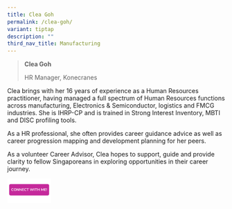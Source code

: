 ```yaml
---
title: Clea Goh
permalink: /clea-goh/
variant: tiptap
description: ""
third_nav_title: Manufacturing
---
```

<blockquote>
<p><strong>Clea Goh</strong>
</p>
<p>HR Manager, Konecranes</p>
<p></p>
</blockquote>
<p>Clea brings with her 16 years of experience as a Human Resources practitioner,
having managed a full spectrum of Human Resources functions across manufacturing,
Electronics &amp; Semiconductor, logistics and FMCG industries. She is
IHRP-CP and is trained in Strong Interest Inventory, MBTI and DISC profiling
tools.</p>
<p>As a HR professional, she often provides career guidance advice as well
as career progression mapping and development planning for her peers.</p>
<p>As a volunteer Career Advisor, Clea hopes to support, guide and provide
clarity to fellow Singaporeans in exploring opportunities in their career
journey.</p>
<p></p>
<p></p><a class="isomer-image-wrapper" href="https://form.gov.sg/677f345644af8af5df7b3929"><img style="width: 20%;" height="auto" width="100%" alt="" src="/images/CONNECT_WITH_ME.png"></a>
<p></p>
